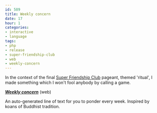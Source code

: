```yaml
---
id: 589
title: Weekly concern
date: 17
hour: 1
categories:
- interactive
- language
tags:
- php
- release
- super-friendship-club
- web
- weekly-concern
---
```


In the context of the final [Super Friendship Club](http://www.superfriendshipclub.com/) pageant, themed 'ritual', I made something which I won't fool anybody by calling a game.

[_**Weekly concern**_](http://www.agj.cl/files/games/concern/) (web)

An auto-generated line of text for you to ponder every week. Inspired by koans of Buddhist tradition.
